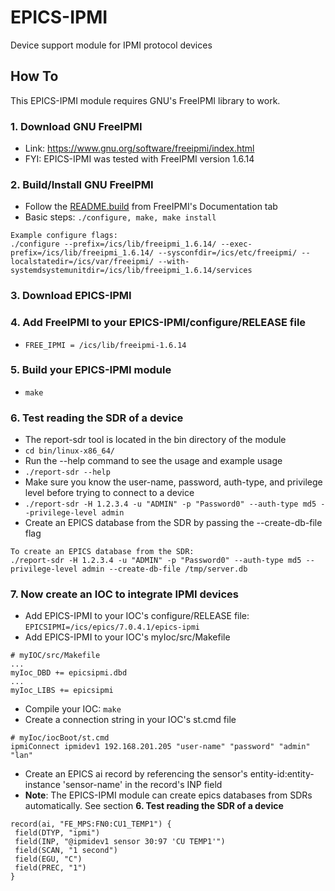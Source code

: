 # EPICS-IPMI
Device support module for IPMI protocol devices

## How To
This EPICS-IPMI module requires GNU's FreeIPMI library to work.
### 1. Download GNU FreeIPMI
* Link: https://www.gnu.org/software/freeipmi/index.html
* FYI: EPICS-IPMI was tested with FreeIPMI version 1.6.14
### 2. Build/Install GNU FreeIPMI
* Follow the [README.build](https://www.gnu.org/software/freeipmi/README.build) from FreeIPMI's Documentation tab
* Basic steps: `./configure, make, make install`
```
Example configure flags:
./configure --prefix=/ics/lib/freeipmi_1.6.14/ --exec-prefix=/ics/lib/freeipmi_1.6.14/ --sysconfdir=/ics/etc/freeipmi/ --localstatedir=/ics/var/freeipmi/ --with-systemdsystemunitdir=/ics/lib/freeipmi_1.6.14/services
```
### 3. Download EPICS-IPMI
### 4. Add FreeIPMI to your EPICS-IPMI/configure/RELEASE file
* `FREE_IPMI = /ics/lib/freeipmi-1.6.14`

### 5. Build your EPICS-IPMI module
* `make`
### 6. Test reading the SDR of a device
* The report-sdr tool is located in the bin directory of the module
* `cd bin/linux-x86_64/`
* Run the --help command to see the usage and example usage
* `./report-sdr --help`
* Make sure you know the user-name, password, auth-type, and privilege level before trying to connect to a device
* `./report-sdr -H 1.2.3.4 -u "ADMIN" -p "Password0" --auth-type md5 --privilege-level admin`
* Create an EPICS database from the SDR by passing the --create-db-file flag
```
To create an EPICS database from the SDR:
./report-sdr -H 1.2.3.4 -u "ADMIN" -p "Password0" --auth-type md5 --privilege-level admin --create-db-file /tmp/server.db
```

### 7. Now create an IOC to integrate IPMI devices
* Add EPICS-IPMI to your IOC's configure/RELEASE file: `EPICSIPMI=/ics/epics/7.0.4.1/epics-ipmi`
* Add EPICS-IPMI to your IOC's myIoc/src/Makefile
```
# myIOC/src/Makefile
...
myIoc_DBD += epicsipmi.dbd
...
myIoc_LIBS += epicsipmi
```
* Compile your IOC: `make`
* Create a connection string in your IOC's st.cmd file
```
# myIoc/iocBoot/st.cmd
ipmiConnect ipmidev1 192.168.201.205 "user-name" "password" "admin" "lan"
```
* Create an EPICS ai record by referencing the sensor's entity-id:entity-instance 'sensor-name' in the record's INP field
* **Note**: The EPICS-IPMI module can create epics databases from SDRs automatically. See section **6. Test reading the SDR of a device**
```
record(ai, "FE_MPS:FN0:CU1_TEMP1") {
 field(DTYP, "ipmi")
 field(INP, "@ipmidev1 sensor 30:97 'CU TEMP1'")
 field(SCAN, "1 second")
 field(EGU, "C")
 field(PREC, "1")
}
```







